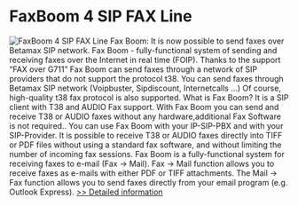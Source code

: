 # FaxBoom 4 SIP FAX Line
![FaxBoom 4 SIP FAX Line](https://mycommerce.akamaized.net/api/pimages/P300304798/BIG/300304798.PNG)
Fax Boom: It is now possible to send faxes over Betamax SIP network. Fax Boom - fully-functional system of sending and receiving faxes over the Internet in real time (FOIP). Thanks to the support “FAX over G711” Fax Boom can send faxes through a network of SIP providers that do not support the protocol t38. You can send faxes through Betamax SIP network (Voipbuster, Sipdiscount, Internetcalls ...) Of course, high-quality t38 fax protocol is also supported. What is Fax Boom? It is a SIP client with T38 and AUDIO Fax support. With Fax Boom you can send and receive T38 or AUDIO faxes without any hardware,additional Fax Software is not required.. You can use Fax Boom with your IP-SIP-PBX and with your SIP-Provider. It is possible to receive T38 or AUDIO faxes directly into TIFF or PDF files without using a standard fax software, and without limiting the number of incoming fax sessions. Fax Boom is a fully-functional system for receiving faxes to e-mail (Fax -> Mail). Fax -> Mail function allows you to receive faxes as e-mails with either PDF or TIFF attachments. The Mail -> Fax function allows you to send faxes directly from your email program (e.g. Outlook Express).
[>> Detailed information](https://secure.shareit.com/shareit/product.html?productid=300304798&affiliateid=200057808)